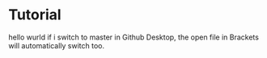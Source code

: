 # Tutorial
hello wurld
if i switch to master in Github Desktop, the open file in Brackets will automatically switch too.